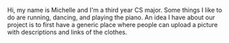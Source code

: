 Hi, my name is Michelle and I'm a third year CS major. Some things I like to do are running, dancing, and playing the piano. 
An idea I have about our project is to first have a generic place where people can upload a picture with descriptions and links of the clothes.
